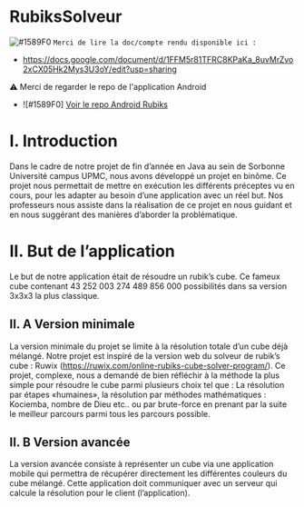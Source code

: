 # RubiksSolveur

![#1589F0](https://placehold.it/15/1589F0/000000?text=+) `Merci de lire la doc/compte rendu disponible ici : `

  - https://docs.google.com/document/d/1FFM5r81TFRC8KPaKa_8uvMrZvo2xCX05Hk2Mys3U3oY/edit?usp=sharing

:warning: Merci de regarder le repo de l'application Android 

  - ![#1589F0] [Voir le repo Android Rubiks](https://github.com/TimPrd/Android-Rubiks)

# I. Introduction

Dans le cadre de notre projet de fin d’année en Java au sein de Sorbonne Université campus UPMC, nous avons développé un projet en binôme.
Ce projet nous permettait de mettre en exécution les différents préceptes vu en cours, pour les adapter au besoin d’une application avec un réel but.
Nos professeurs nous assiste dans la réalisation de ce projet en nous guidant et en nous suggérant des manières d’aborder la problématique.

# II. But de l’application

Le but de notre application était de résoudre un rubik’s cube. Ce fameux cube contenant 43 252 003 274 489 856 000 possibilités dans sa version 3x3x3 la plus classique.   

## II. A Version minimale 

La version minimale du projet se limite à la résolution totale d’un cube déjà mélangé. Notre projet est inspiré de la version web du solveur de rubik’s cube : 
Ruwix (https://ruwix.com/online-rubiks-cube-solver-program/).
Ce projet, complexe, nous a demandé de bien réfléchir à la méthode la plus simple pour résoudre le cube parmi plusieurs choix tel que : La résolution par étapes «humaines», 
la résolution par méthodes mathématiques : Kociemba, nombre de Dieu etc.. ou par brute-force en prenant par la suite le meilleur parcours parmi tous les parcours possible.

## II. B Version avancée
La version avancée consiste à représenter un cube via une application mobile qui permettra de récupérer directement les différentes couleurs du cube mélangé. Cette application doit communiquer avec un serveur qui calcule la résolution pour le client (l’application).
